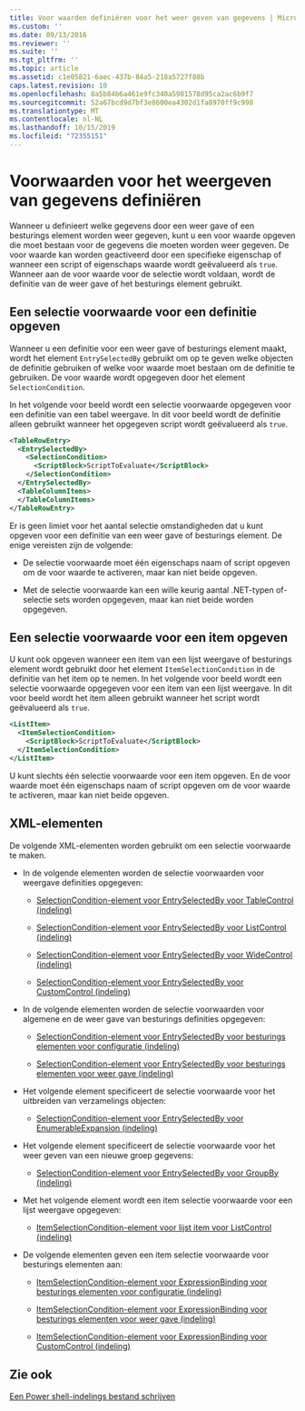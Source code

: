 ```yaml
---
title: Voor waarden definiëren voor het weer geven van gegevens | Microsoft Docs
ms.custom: ''
ms.date: 09/13/2016
ms.reviewer: ''
ms.suite: ''
ms.tgt_pltfrm: ''
ms.topic: article
ms.assetid: c1e05821-6aec-437b-84a5-218a5727f88b
caps.latest.revision: 10
ms.openlocfilehash: 8a5b84b6a461e9fc340a5981578d95ca2ac6b9f7
ms.sourcegitcommit: 52a67bcd9d7bf3e8600ea4302d1fa8970ff9c998
ms.translationtype: MT
ms.contentlocale: nl-NL
ms.lasthandoff: 10/15/2019
ms.locfileid: "72355151"
---
```

# <a name="defining-conditions-for-displaying-data"></a>Voorwaarden voor het weergeven van gegevens definiëren

Wanneer u definieert welke gegevens door een weer gave of een besturings element worden weer gegeven, kunt u een voor waarde opgeven die moet bestaan voor de gegevens die moeten worden weer gegeven. De voor waarde kan worden geactiveerd door een specifieke eigenschap of wanneer een script of eigenschaps waarde wordt geëvalueerd als `true`. Wanneer aan de voor waarde voor de selectie wordt voldaan, wordt de definitie van de weer gave of het besturings element gebruikt.

## <a name="specifying-a-selection-condition-for-a-definition"></a>Een selectie voorwaarde voor een definitie opgeven

Wanneer u een definitie voor een weer gave of besturings element maakt, wordt het element `EntrySelectedBy` gebruikt om op te geven welke objecten de definitie gebruiken of welke voor waarde moet bestaan om de definitie te gebruiken. De voor waarde wordt opgegeven door het element `SelectionCondition`.

In het volgende voor beeld wordt een selectie voorwaarde opgegeven voor een definitie van een tabel weergave. In dit voor beeld wordt de definitie alleen gebruikt wanneer het opgegeven script wordt geëvalueerd als `true`.

```xml
<TableRowEntry>
  <EntrySelectedBy>
    <SelectionCondition>
      <ScriptBlock>ScriptToEvaluate</ScriptBlock>
    </SelectionCondition>
  </EntrySelectedBy>
  <TableColumnItems>
  </TableColumnItems>
</TableRowEntry>

```

Er is geen limiet voor het aantal selectie omstandigheden dat u kunt opgeven voor een definitie van een weer gave of besturings element. De enige vereisten zijn de volgende:

- De selectie voorwaarde moet één eigenschaps naam of script opgeven om de voor waarde te activeren, maar kan niet beide opgeven.

- Met de selectie voorwaarde kan een wille keurig aantal .NET-typen of-selectie sets worden opgegeven, maar kan niet beide worden opgegeven.

## <a name="specifying-a-selection-condition-for-an-item"></a>Een selectie voorwaarde voor een item opgeven

U kunt ook opgeven wanneer een item van een lijst weergave of besturings element wordt gebruikt door het element `ItemSelectionCondition` in de definitie van het item op te nemen. In het volgende voor beeld wordt een selectie voorwaarde opgegeven voor een item van een lijst weergave. In dit voor beeld wordt het item alleen gebruikt wanneer het script wordt geëvalueerd als `true`.

```xml
<ListItem>
  <ItemSelectionCondition>
    <ScriptBlock>ScriptToEvaluate</ScriptBlock>
  </ItemSelectionCondition>
</ListItem>

```

U kunt slechts één selectie voorwaarde voor een item opgeven. En de voor waarde moet één eigenschaps naam of script opgeven om de voor waarde te activeren, maar kan niet beide opgeven.

## <a name="xml-elements"></a>XML-elementen

 De volgende XML-elementen worden gebruikt om een selectie voorwaarde te maken.

- In de volgende elementen worden de selectie voorwaarden voor weergave definities opgegeven:

    - [SelectionCondition-element voor EntrySelectedBy voor TableControl (indeling)](./selectioncondition-element-for-entryselectedby-for-tablecontrol-format.md)

    - [SelectionCondition-element voor EntrySelectedBy voor ListControl (indeling)](./selectioncondition-element-for-entryselectedby-for-listcontrol-format.md)

    - [SelectionCondition-element voor EntrySelectedBy voor WideControl (indeling)](./selectioncondition-element-for-entryselectedby-for-widecontrol-format.md)

    - [SelectionCondition-element voor EntrySelectedBy voor CustomControl (indeling)](./selectioncondition-element-for-entryselectedby-for-customcontrol-format.md)

- In de volgende elementen worden de selectie voorwaarden voor algemene en de weer gave van besturings definities opgegeven:

    - [SelectionCondition-element voor EntrySelectedBy voor besturings elementen voor configuratie (indeling)](./selectioncondition-element-for-entryselectedby-for-controls-for-configuration-format.md)

    - [SelectionCondition-element voor EntrySelectedBy voor besturings elementen voor weer gave (indeling)](./selectioncondition-element-for-entryselectedby-for-controls-for-view-format.md)

- Het volgende element specificeert de selectie voorwaarde voor het uitbreiden van verzamelings objecten:

    - [SelectionCondition-element voor EntrySelectedBy voor EnumerableExpansion (indeling)](./selectioncondition-element-for-entryselectedby-for-enumerableexpansion-format.md)

- Het volgende element specificeert de selectie voorwaarde voor het weer geven van een nieuwe groep gegevens:

    - [SelectionCondition-element voor EntrySelectedBy voor GroupBy (indeling)](./selectioncondition-element-for-entryselectedby-for-groupby-format.md)

- Met het volgende element wordt een item selectie voorwaarde voor een lijst weergave opgegeven:

    - [ItemSelectionCondition-element voor lijst item voor ListControl (indeling)](./itemselectioncondition-element-for-listitem-for-listcontrol-format.md)

- De volgende elementen geven een item selectie voorwaarde voor besturings elementen aan:

    - [ItemSelectionCondition-element voor ExpressionBinding voor besturings elementen voor configuratie (indeling)](./itemselectioncondition-element-for-expressionbinding-for-controls-for-configuration-format.md)

    - [ItemSelectionCondition-element voor ExpressionBinding voor besturings elementen voor weer gave (indeling)](./itemselectioncondition-element-for-expressionbinding-for-controls-for-view-format.md)

    - [ItemSelectionCondition-element voor ExpressionBinding voor CustomControl (indeling)](./itemselectioncondition-element-for-expressionbinding-for-customcontrol-format.md)

## <a name="see-also"></a>Zie ook

[Een Power shell-indelings bestand schrijven](./writing-a-powershell-formatting-file.md)
